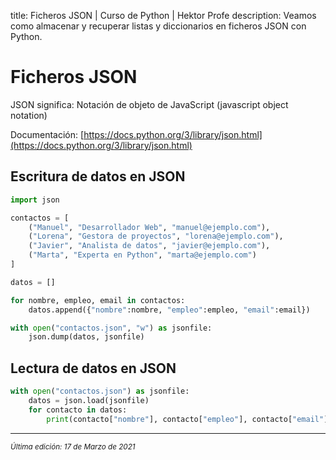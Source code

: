 title: Ficheros JSON | Curso de Python | Hektor Profe
description: Veamos como almacenar y recuperar listas y diccionarios en ficheros JSON con Python.

<style>
.admonition.note > .superfences-tabs > label:hover, .headerlink{
    color: #018dc5 !important;
}
.admonition.info{
    font-size: 100%;
}
.admonition.info label{
    font-size: 91%;
}
.admonition.note > .admonition-title {
    display: none;
}
</style>

# Ficheros JSON

JSON significa: Notación de objeto de JavaScript (javascript object notation)

Documentación: [https://docs.python.org/3/library/json.html](https://docs.python.org/3/library/json.html)

## Escritura de datos en JSON

```python
import json

contactos = [
    ("Manuel", "Desarrollador Web", "manuel@ejemplo.com"),
    ("Lorena", "Gestora de proyectos", "lorena@ejemplo.com"),
    ("Javier", "Analista de datos", "javier@ejemplo.com"),
    ("Marta", "Experta en Python", "marta@ejemplo.com")
]

datos = []

for nombre, empleo, email in contactos:
    datos.append({"nombre":nombre, "empleo":empleo, "email":email})

with open("contactos.json", "w") as jsonfile:
    json.dump(datos, jsonfile)
```

## Lectura de datos en JSON

```python
with open("contactos.json") as jsonfile:
    datos = json.load(jsonfile)
    for contacto in datos:
        print(contacto["nombre"], contacto["empleo"], contacto["email"])
```

---

<small class="edited"><i>Última edición: 17 de Marzo de 2021</i></small>
